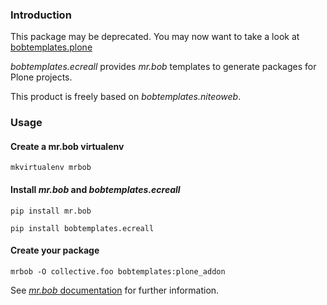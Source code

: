 ### Introduction

This package may be deprecated. You may now want to take a look at [bobtemplates.plone](https://github.com/plone/bobtemplates.plone)

*bobtemplates.ecreall* provides *mr.bob* templates to generate packages for Plone projects.

This product is freely based on *bobtemplates.niteoweb*.

### Usage

#### Create a mr.bob virtualenv

    mkvirtualenv mrbob

#### Install *mr.bob* and *bobtemplates.ecreall*


    pip install mr.bob
    
    pip install bobtemplates.ecreall

#### Create your package

    mrbob -O collective.foo bobtemplates:plone_addon

See [*mr.bob* documentation](http://mrbob.readthedocs.org/en/latest/) for further information.
